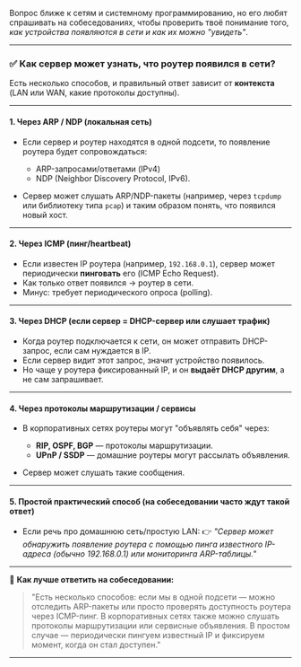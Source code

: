 Вопрос ближе к сетям и системному программированию, но его любят спрашивать на собеседованиях, чтобы проверить твоё понимание того, *как устройства появляются в сети и как их можно "увидеть"*.

---

### ✅ Как сервер может узнать, что роутер появился в сети?

Есть несколько способов, и правильный ответ зависит от **контекста** (LAN или WAN, какие протоколы доступны).

---

#### 1. **Через ARP / NDP (локальная сеть)**

* Если сервер и роутер находятся в одной подсети, то появление роутера будет сопровождаться:

    * ARP-запросами/ответами (IPv4)
    * NDP (Neighbor Discovery Protocol, IPv6).
* Сервер может слушать ARP/NDP-пакеты (например, через `tcpdump` или библиотеку типа `pcap`) и таким образом понять, что появился новый хост.

---

#### 2. **Через ICMP (пинг/heartbeat)**

* Если известен IP роутера (например, `192.168.0.1`), сервер может периодически **пинговать** его (ICMP Echo Request).
* Как только ответ появился → роутер в сети.
* Минус: требует периодического опроса (polling).

---

#### 3. **Через DHCP (если сервер = DHCP-сервер или слушает трафик)**

* Когда роутер подключается к сети, он может отправить DHCP-запрос, если сам нуждается в IP.
* Если сервер видит этот запрос, значит устройство появилось.
* Но чаще у роутера фиксированный IP, и он **выдаёт DHCP другим**, а не сам запрашивает.

---

#### 4. **Через протоколы маршрутизации / сервисы**

* В корпоративных сетях роутеры могут "объявлять себя" через:

    * **RIP, OSPF, BGP** — протоколы маршрутизации.
    * **UPnP / SSDP** — домашние роутеры могут рассылать объявления.
* Сервер может слушать такие сообщения.

---

#### 5. **Простой практический способ (на собеседовании часто ждут такой ответ)**

* Если речь про домашнюю сеть/простую LAN:
  👉 *"Сервер может обнаружить появление роутера с помощью пинга известного IP-адреса (обычно 192.168.0.1) или мониторинга ARP-таблицы."*

---

🔑 **Как лучше ответить на собеседовании:**

> "Есть несколько способов: если мы в одной подсети — можно отследить ARP-пакеты или просто проверять доступность роутера через ICMP-пинг. 
> В корпоративных сетях также можно слушать протоколы маршрутизации или сервисные объявления. В простом случае — периодически пингуем известный 
> IP и фиксируем момент, когда он стал доступен."

---

